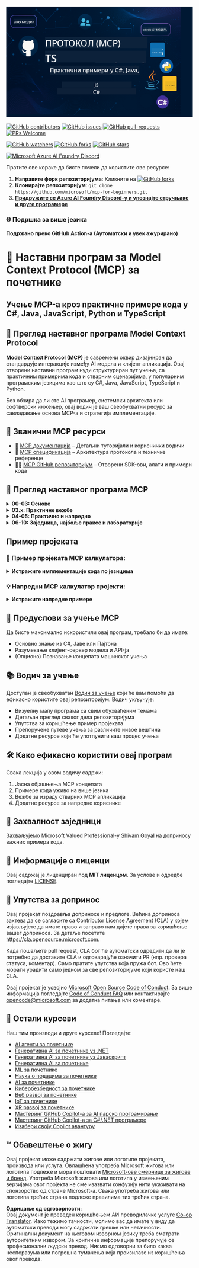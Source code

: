 <!--
CO_OP_TRANSLATOR_METADATA:
{
  "original_hash": "bc76969a3bb20c032d1d5e95a304a2e3",
  "translation_date": "2025-06-24T16:47:18+00:00",
  "source_file": "README.md",
  "language_code": "sr"
}
-->
![MCP-for-beginners](../../translated_images/mcp-beginners.2ce2b317996369ff66c5b72e25eff9d4288ab2741fc70c0b4e523d1ae1e249fd.sr.png) 

[![GitHub contributors](https://img.shields.io/github/contributors/microsoft/mcp-for-beginners.svg)](https://GitHub.com/microsoft/mcp-for-beginners/graphs/contributors)
[![GitHub issues](https://img.shields.io/github/issues/microsoft/mcp-for-beginners.svg)](https://GitHub.com/microsoft/mcp-for-beginners/issues)
[![GitHub pull-requests](https://img.shields.io/github/issues-pr/microsoft/mcp-for-beginners.svg)](https://GitHub.com/microsoft/mcp-for-beginners/pulls)
[![PRs Welcome](https://img.shields.io/badge/PRs-welcome-brightgreen.svg?style=flat-square)](http://makeapullrequest.com)

[![GitHub watchers](https://img.shields.io/github/watchers/microsoft/mcp-for-beginners.svg?style=social&label=Watch)](https://GitHub.com/microsoft/mcp-for-beginners/watchers)
[![GitHub forks](https://img.shields.io/github/forks/microsoft/mcp-for-beginners.svg?style=social&label=Fork)](https://GitHub.com/microsoft/mcp-for-beginners/fork)
[![GitHub stars](https://img.shields.io/github/stars/microsoft/mcp-for-beginners?style=social&label=Star)](https://GitHub.com/microsoft/mcp-for-beginners/stargazers)


[![Microsoft Azure AI Foundry Discord](https://dcbadge.vercel.app/api/server/ByRwuEEgH4)](https://discord.com/invite/ByRwuEEgH4)


Пратите ове кораке да бисте почели да користите ове ресурсе:
1. **Направите форк репозиторијума**: Кликните на [![GitHub forks](https://img.shields.io/github/forks/microsoft/mcp-for-beginners.svg?style=social&label=Fork)](https://GitHub.com/microsoft/mcp-for-beginners/fork)
2. **Клонирајте репозиторијум**:   `git clone https://github.com/microsoft/mcp-for-beginners.git`
3. [**Придружите се Azure AI Foundry Discord-у и упознајте стручњаке и друге програмере**](https://discord.com/invite/ByRwuEEgH4)


### 🌐 Подршка за више језика

#### Подржано преко GitHub Action-а (Аутоматски и увек ажурирано)

# 🚀 Наставни програм за Model Context Protocol (MCP) за почетнике

## **Учење MCP-а кроз практичне примере кода у C#, Java, JavaScript, Python и TypeScript**

## 🧠 Преглед наставног програма Model Context Protocol

**Model Context Protocol (MCP)** је савремени оквир дизајниран да стандардује интеракције између AI модела и клијент апликација. Овај отворени наставни програм нуди структуриран пут учења, са практичним примерима кода и стварним сценаријима, у популарним програмским језицима као што су C#, Java, JavaScript, TypeScript и Python.

Без обзира да ли сте AI програмер, системски архитекта или софтверски инжењер, овај водич је ваш свеобухватни ресурс за савладавање основа MCP-а и стратегија имплементације.

## 🔗 Званични MCP ресурси

- 📘 [MCP документација](https://modelcontextprotocol.io/) – Детаљни туторијали и кориснички водичи  
- 📜 [MCP спецификација](https://spec.modelcontextprotocol.io/) – Архитектура протокола и техничке референце  
- 🧑‍💻 [MCP GitHub репозиторијум](https://github.com/modelcontextprotocol) – Отворени SDK-ови, алати и примери кода  

## 🧭 Преглед наставног програма MCP

<details>
  <summary><strong>00-03: Основе</strong></summary>

- **00. Увод у MCP**  
  Преглед Model Context Protocol-а и његов значај у AI процесима. [Прочитајте више](./00-Introduction/README.md)
- **01. Објашњење основних концепата**  
  Детаљно објашњење кључних MCP концепата. [Прочитајте више](./01-CoreConcepts/README.md)
- **02. Безбедност у MCP-у**  
  Безбедносне претње и најбоље праксе. [Прочитајте више](./02-Security/README.md)
- **03. Почетак рада са MCP-ом**  
  Постављање окружења, основни сервери/клијенти, интеграција. [Прочитајте више](./03-GettingStarted/README.md)
</details>

<details>
  <summary><strong>03.x: Практичне вежбе</strong></summary>

- **3.1. Први сервер** – [Водич](./03-GettingStarted/01-first-server/README.md)
- **3.2. Први клијент** – [Водич](./03-GettingStarted/02-client/README.md)
- **3.3. Клијент са LLM-ом** – [Водич](./03-GettingStarted/03-llm-client/README.md)
- **3.4. Коришћење сервера у Visual Studio Code-у** – [Водич](./03-GettingStarted/04-vscode/README.md)
- **3.5. Креирање сервера користећи SSE** – [Водич](./03-GettingStarted/05-sse-server/README.md)
- **3.6. HTTP стриминг** – [Водич](./03-GettingStarted/06-http-streaming/README.md)
- **3.7. Коришћење AI алатки** – [Водич](./03-GettingStarted/07-aitk/README.md)
- **3.8. Тестирање вашег сервера** – [Водич](./03-GettingStarted/08-testing/README.md)
- **3.9. Деплојмент сервера** – [Водич](./03-GettingStarted/09-deployment/README.md)
</details>

<details>
  <summary><strong>04-05: Практично и напредно</strong></summary>

- **04. Практична имплементација**  
  SDK-ови, дебаговање, тестирање, поновно коришћени шаблони за упите. [Прочитајте више](./04-PracticalImplementation/README.md)
- **05. Напредне теме у MCP-у**  
  Мултимодални AI, скалирање, коришћење у предузећима. [Прочитајте више](./05-AdvancedTopics/README.md)
- **5.1. MCP интеграција са Azure-ом** – [Водич](./05-AdvancedTopics/mcp-integration/README.md)
- **5.2. Мултимодалност** – [Водич](./05-AdvancedTopics/mcp-multi-modality/README.md)
- **5.3. MCP OAuth2 демо** – [Водич](./05-AdvancedTopics/mcp-oauth2-demo/README.md)
- **5.4. Root Contexts** – [Водич](./05-AdvancedTopics/mcp-root-contexts/README.md)
- **5.5. Routing** – [Водич](./05-AdvancedTopics/mcp-routing/README.md)
- **5.6. Sampling** – [Водич](./05-AdvancedTopics/mcp-sampling/README.md)
- **5.7. Scaling** – [Водич](./05-AdvancedTopics/mcp-scaling/README.md)
- **5.8. Security** – [Водич](./05-AdvancedTopics/mcp-security/README.md)
- **5.9. Web Search MCP** – [Водич](./05-AdvancedTopics/web-search-mcp/README.md)
- **5.10. Realtime Streaming** – [Водич](./05-AdvancedTopics/mcp-realtimestreaming/README.md)
- **5.11. Realtime Web Search** – [Водич](./05-AdvancedTopics/mcp-realtimesearch/README.md)
</details>

<details>
  <summary><strong>06-10: Заједница, најбоље праксе и лабораторије</strong></summary>

- **06. Доприноси заједнице** – [Водич](./06-CommunityContributions/README.md)
- **07. Увид из ране примене** – [Водич](./07-LessonsFromEarlyAdoption/README.md)
- **08. Најбоље праксе за MCP** – [Водич](./08-BestPractices/README.md)
- **09. MCP Студије случаја** – [Водич](./09-CaseStudy/README.md)
- **10. Поједностављивање AI радних токова: Изградња MCP сервера са AI алатима** – [Практични рад](./10-StreamliningAIWorkflowsBuildingAnMCPServerWithAIToolkit/README.md)
</details>

## Пример пројеката

### 🧮 Пример пројеката MCP калкулатора:
<details>
  <summary><strong>Истражите имплементације кода по језицима</strong></summary>

  - [Пример MCP сервера у C#](./03-GettingStarted/samples/csharp/README.md)
  - [MCP калкулатор у Јави](./03-GettingStarted/samples/java/calculator/README.md)
  - [MCP демо у Јаваскрипту](./03-GettingStarted/samples/javascript/README.md)
  - [MCP сервер у Пајтону](../../03-GettingStarted/samples/python/mcp_calculator_server.py)
  - [Пример MCP у TypeScript-у](./03-GettingStarted/samples/typescript/README.md)

</details>

### 💡 Напредни MCP калкулатор пројекти:
<details>
  <summary><strong>Истражите напредне примере</strong></summary>

  - [Напредни пример у C#](./04-PracticalImplementation/samples/csharp/README.md)
  - [Пример апликације у контејнеру за Јаву](./04-PracticalImplementation/samples/java/containerapp/README.md)
  - [Напредни пример у Јаваскрипту](./04-PracticalImplementation/samples/javascript/README.md)
  - [Комплексна имплементација у Пајтону](../../04-PracticalImplementation/samples/python/mcp_sample.py)
  - [Пример контејнера у TypeScript-у](./04-PracticalImplementation/samples/typescript/README.md)

</details>


## 🎯 Предуслови за учење MCP

Да бисте максимално искористили овај програм, требало би да имате:

- Основно знање из C#, Јаве или Пајтона  
- Разумевање клијент-сервер модела и API-ја  
- (Опционо) Познавање концепата машинског учења  

## 📚 Водич за учење

Доступан је свеобухватан [Водич за учење](./study_guide.md) који ће вам помоћи да ефикасно користите овај репозиторијум. Водич укључује:

- Визуелну мапу програма са свим обухваћеним темама  
- Детаљан преглед сваког дела репозиторијума  
- Упутства за коришћење пример пројеката  
- Препоручене путеве учења за различите нивое вештина  
- Додатне ресурсе који ће употпунити ваш процес учења  

## 🛠️ Како ефикасно користити овај програм

Свака лекција у овом водичу садржи:

1. Јасна објашњења MCP концепата  
2. Примере кода уживо на више језика  
3. Вежбе за израду стварних MCP апликација  
4. Додатне ресурсе за напредне кориснике  


## 🌟 Захвалност заједници

Захваљујемо Microsoft Valued Professional-у [Shivam Goyal](https://www.linkedin.com/in/shivam2003/) на доприносу важних примера кода.

## 📜 Информације о лиценци

Овај садржај је лиценциран под **MIT лиценцом**. За услове и одредбе погледајте [LICENSE](../../LICENSE).

## 🤝 Упутства за допринос

Овај пројекат поздравља доприносе и предлоге. Већина доприноса захтева да се сагласите са
Contributor License Agreement (CLA) у којем изјављујете да имате право и заправо нам дајете
права за коришћење вашег доприноса. За детаље посетите <https://cla.opensource.microsoft.com>.

Када пошаљете pull request, CLA бот ће аутоматски одредити да ли је потребно да доставите
CLA и одговарајуће означити PR (нпр. провера статуса, коментар). Само пратите упутства
која пружа бот. Ово ћете морати урадити само једном за све репозиторијуме који користе наш CLA.

Овај пројекат је усвојио [Microsoft Open Source Code of Conduct](https://opensource.microsoft.com/codeofconduct/).
За више информација погледајте [Code of Conduct FAQ](https://opensource.microsoft.com/codeofconduct/faq/) или
контактирајте [opencode@microsoft.com](mailto:opencode@microsoft.com) за додатна питања или коментаре.

## 🎒 Остали курсеви
Наш тим производи и друге курсеве! Погледајте:

- [AI агенти за почетнике](https://github.com/microsoft/ai-agents-for-beginners?WT.mc_id=academic-105485-koreyst)
- [Генеративна AI за почетнике уз .NET](https://github.com/microsoft/Generative-AI-for-beginners-dotnet?WT.mc_id=academic-105485-koreyst)
- [Генеративна AI за почетнике уз Јаваскрипт](https://github.com/microsoft/generative-ai-with-javascript?WT.mc_id=academic-105485-koreyst)
- [Генеративна AI за почетнике](https://github.com/microsoft/generative-ai-for-beginners?WT.mc_id=academic-105485-koreyst)
- [ML за почетнике](https://aka.ms/ml-beginners?WT.mc_id=academic-105485-koreyst)
- [Наука о подацима за почетнике](https://aka.ms/datascience-beginners?WT.mc_id=academic-105485-koreyst)
- [AI за почетнике](https://aka.ms/ai-beginners?WT.mc_id=academic-105485-koreyst)
- [Кибербезбедност за почетнике](https://github.com/microsoft/Security-101??WT.mc_id=academic-96948-sayoung)
- [Веб развој за почетнике](https://aka.ms/webdev-beginners?WT.mc_id=academic-105485-koreyst)
- [IoT за почетнике](https://aka.ms/iot-beginners?WT.mc_id=academic-105485-koreyst)
- [XR развој за почетнике](https://github.com/microsoft/xr-development-for-beginners?WT.mc_id=academic-105485-koreyst)
- [Мастеринг GitHub Copilot-а за AI парско програмирање](https://aka.ms/GitHubCopilotAI?WT.mc_id=academic-105485-koreyst)
- [Мастеринг GitHub Copilot-а за C#/.NET програмере](https://github.com/microsoft/mastering-github-copilot-for-dotnet-csharp-developers?WT.mc_id=academic-105485-koreyst)
- [Изабери своју Copilot авантуру](https://github.com/microsoft/CopilotAdventures?WT.mc_id=academic-105485-koreyst)


## ™️ Обавештење о жигу

Овај пројекат може садржати жигове или логотипе пројеката, производа или услуга. Овлашћена употреба Microsoft жигова или логотипа подлеже и мора поштовати
[Microsoft-ове смернице за жигове и бренд](https://www.microsoft.com/legal/intellectualproperty/trademarks/usage/general).
Употреба Microsoft жигова или логотипа у измењеним верзијама овог пројекта не сме изазвати конфузију нити указивати на спонзорство од стране Microsoft-а.
Свака употреба жигова или логотипа трећих страна подлеже правилима тих трећих страна.

**Одрицање од одговорности**:  
Овај документ је преведен коришћењем АИ преводилачке услуге [Co-op Translator](https://github.com/Azure/co-op-translator). Иако тежимо тачности, молимо вас да имате у виду да аутоматски преводи могу садржати грешке или нетачности. Оригинални документ на његовом изворном језику треба сматрати ауторитетним извором. За критичне информације препоручује се професионални људски превод. Нисмо одговорни за било каква неспоразума или погрешна тумачења која произилазе из коришћења овог превода.
